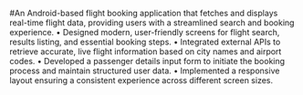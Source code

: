 #An Android-based flight booking application that fetches and displays real-time flight data, providing users with a streamlined search and booking experience.
•	Designed modern, user-friendly screens for flight search, results listing, and essential booking steps.
•	Integrated external APIs to retrieve accurate, live flight information based on city names and airport codes.
•	Developed a passenger details input form to initiate the booking process and maintain structured user data.
•	Implemented a responsive layout ensuring a consistent experience across different screen sizes.
